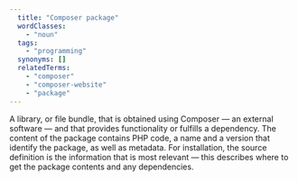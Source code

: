 ```yaml
---
  title: "Composer package"
  wordClasses:
    - "noun"
  tags:
    - "programming"
  synonyms: []
  relatedTerms:
    - "composer"
    - "composer-website"
    - "package"
---
```

A library, or file bundle, that is obtained using Composer — an external software — and that provides functionality or fulfills a dependency. The content of the package contains PHP code, a name and a version that identify the package, as well as metadata. For installation, the source definition is the information that is most relevant — this describes where to get the package contents and any dependencies.
